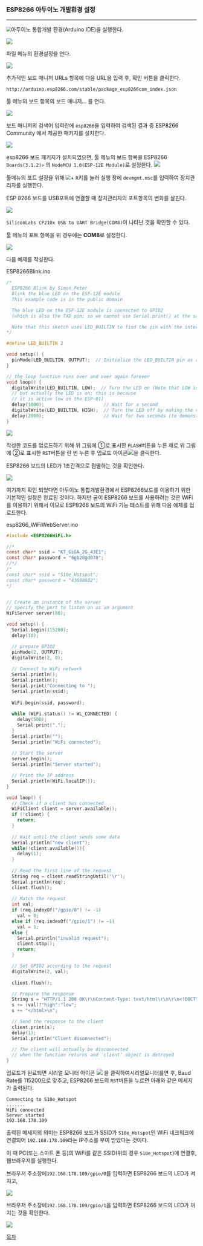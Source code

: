 ### ESP8266 아두이노 개발환경 설정

---





<img src="./img/arduino.png" style="zoom:80%;" />아두이노 통합개발 환경(Arduino IDE)을 실행한다.

![](./img/arduino_preference.png)

파일 메뉴의 환경설정을 연다.

![](./img/preferences.png)

추가적인 보드 매니저 URLs 항목에 다음 URL을 입력 후, 확인 버튼을 클릭한다.

```
http://arduino.esp8266.com/stable/package_esp8266com_index.json
```



툴 메뉴의 보드 항목의 보드 매니저... 를 연다.

![](./img/tool_board_board_manager.png)



보드 매니저의 검색어 입력란에 `esp8266`을 입력하여 검색된 결과 중 ESP8266 Community 에서 제공한 패키지를 설치한다. 

![](./img/board_manager.png)

esp8266 보드 패키지가 설치되었으면, 툴 메뉴의 보드 항목을 ESP8266 `Boards(3.1.2)>` 의 `NodeMCU 1.0(ESP-12E Module)`로 설정한다. ![](./img/tool_board_nodemcu_v10.png)

툴메뉴의 포트 설정을 위해 <img src="./img/win_key.png" style="zoom:80%;" />+ `R`키를 눌러 실행 창에 `devmgmt.msc`를 입력하여 장치관리자를 실행한다. 

ESP 8266 보드를 USB포트에 연결할 때 장치관리자의 포트항목의 변화를 살핀다.

![](./img/devmgmt_port.png)

`SiliconLabs CP210x USB to UART Bridge(COM8)`이 나타난 것을 확인할 수 있다. 

툴 메뉴의 포트 항목을 위 경우에는 **COM8**로 설정한다.

![](./img/tool_port.png)

다음 예제를 작성한다. 

ESP8266Blink.ino

```c
/*
  ESP8266 Blink by Simon Peter
  Blink the blue LED on the ESP-12E module
  This example code is in the public domain

  The blue LED on the ESP-12E module is connected to GPIO2
  (which is also the TXD pin; so we cannot use Serial.print() at the same time)

  Note that this sketch uses LED_BUILTIN to find the pin with the internal LED
*/

#define LED_BUILTIN 2

void setup() {
  pinMode(LED_BUILTIN, OUTPUT);  // Initialize the LED_BUILTIN pin as an output
}

// the loop function runs over and over again forever
void loop() {
  digitalWrite(LED_BUILTIN, LOW);  // Turn the LED on (Note that LOW is the voltage level
  // but actually the LED is on; this is because
  // it is active low on the ESP-01)
  delay(1000);                      // Wait for a second
  digitalWrite(LED_BUILTIN, HIGH);  // Turn the LED off by making the voltage HIGH
  delay(2000);                      // Wait for two seconds (to demonstrate the active low LED)
}
```

![](./img/esp8266_flash.png)

작성한 코드를 업로드하기 위해 위 그림에 ①로 표시한 `FLASH`버튼을 누른 채로 위 그림에 ②로 표시한 `RST`버튼을 란 번 누른 후 업로드 아이콘![](./img/arduino_upload.png)을 클릭한다. 

ESP8266 보드의 LED가 1초간격으로 점멸하는 것을 확인한다.

![](./img/esp.gif)

여기까지 확인 되었다면 아두이노 통합개발환경에서 ESP8266보드를 이용하기 위한 기본적인 설정은 완료된 것이다. 하지만 굳이 ESP8266 보드를 사용하려는 것은 WiFi를 이용하기 위해서 이므로 ESP8266 보드의  WiFi 기능 테스트를 위해 다음 예제를 업로드한다.

esp8266_WiFiWebServer.ino

```c
#include <ESP8266WiFi.h>

//*
const char* ssid = "KT_GiGA_2G_43E1";
const char* password = "6gb28gd078";
//*/
/*
const char* ssid = "S10e_Hotspot";
const char* password = "43698602";
*/


// Create an instance of the server
// specify the port to listen on as an argument
WiFiServer server(80);

void setup() {
  Serial.begin(115200);
  delay(10);

  // prepare GPIO2
  pinMode(2, OUTPUT);
  digitalWrite(2, 0);
  
  // Connect to WiFi network
  Serial.println();
  Serial.println();
  Serial.print("Connecting to ");
  Serial.println(ssid);
  
  WiFi.begin(ssid, password);
  
  while (WiFi.status() != WL_CONNECTED) {
    delay(500);
    Serial.print(".");
  }
  Serial.println("");
  Serial.println("WiFi connected");
  
  // Start the server
  server.begin();
  Serial.println("Server started");

  // Print the IP address
  Serial.println(WiFi.localIP());
}

void loop() {
  // Check if a client has connected
  WiFiClient client = server.available();
  if (!client) {
    return;
  }
  
  // Wait until the client sends some data
  Serial.println("new client");
  while(!client.available()){
    delay(1);
  }
  
  // Read the first line of the request
  String req = client.readStringUntil('\r');
  Serial.println(req);
  client.flush();
  
  // Match the request
  int val;
  if (req.indexOf("/gpio/0") != -1)
    val = 0;
  else if (req.indexOf("/gpio/1") != -1)
    val = 1;
  else {
    Serial.println("invalid request");
    client.stop();
    return;
  }

  // Set GPIO2 according to the request
  digitalWrite(2, val);
  
  client.flush();

  // Prepare the response
  String s = "HTTP/1.1 200 OK\r\nContent-Type: text/html\r\n\r\n<!DOCTYPE HTML>\r\n<html>\r\nGPIO is now ";
  s += (val)?"high":"low";
  s += "</html>\n";

  // Send the response to the client
  client.print(s);
  delay(1);
  Serial.println("Client disonnected");

  // The client will actually be disconnected 
  // when the function returns and 'client' object is detroyed
}
```

업로드가 완료되면 시리얼 모니터 아이콘 ![](./img/serial_monitor.png) 을 클릭하여시리얼모니터를연 후, Baud Rate를 115200으로 맞추고, ESP8266 보드의 `RST`버튼을 누르면 아래와 같은 메세지가 출력된다.

``` 
Connecting to S10e_Hotspot
.......
WiFi connected
Server started
192.168.178.109
```

출력된 메세지의 의미는 ESP8266 보드가 SSID가 `S10e_Hotspot`인 WiFi 네크워크에 연결되어 `192.168.178.109`라는 IP주소를 부여 받았다는 것이다.

이 때 PC(또는 스마트 폰 등)의 WiFi를 같은 SSID(위의 경우 `S10e_Hotspot`)에 연결후, 웹브라우저를 실행한다.

브라우저 주소창에`192.168.178.109/gpio/0`를 입력하면 ESP8266 보드의 LED가 켜지고,

![](./img/url_gpio_0.png)

브라우저 주소창에`192.168.178.109/gpio/1`을 입력하면 ESP8266 보드의 LED가 꺼지는 것을 확인한다. 

![](./img/url_gpio_1.png)



[목차](../README.md) 

